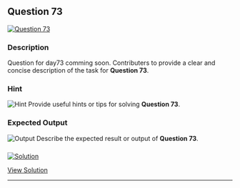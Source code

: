 


## Question 73
<a href="https://github.com/alishgosai/Javascript-Exercise-and-Solutions/blob/master/questions/Question73.md" target="_blank">
  <img src="https://img.shields.io/badge/Question-73-purple?style=for-the-badge&logoSize=60" alt="Question 73">
</a>

### **Description**
Question for day73 comming soon.
Contributers to provide a clear and concise description of the task for **Question 73**.

### **Hint**
![Hint](https://img.shields.io/badge/Hint:-blue)
Provide useful hints or tips for solving **Question 73**.

### **Expected Output**
![Output](https://img.shields.io/badge/Output:-blue)
Describe the expected result or output of **Question 73**.

### <a href="https://github.com/alishgosai/Javascript-Exercise-and-Solutions/blob/master/solutions/Solution73.js" target="_blank">
  <img src="https://img.shields.io/badge/Solution-1f8e00?style=for-the-badge&logo=solution&logoColor=white" alt="Solution">
</a>

<a href="https://github.com/alishgosai/Javascript-Exercise-and-Solutions/blob/master/solutions/Solution73.js" target="_blank">View Solution</a>

---

